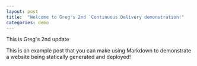 ```yaml
---
layout: post
title:  "Welcome to Greg's 2nd `Continuous Delivery demonstration!"
categories: demo
---
```

This is Greg's 2nd update

This is an example post that you can make using Markdown to demonstrate a website being statically generated and deployed!
